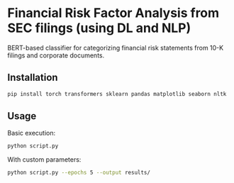 # Financial Risk Factor Analysis from SEC filings (using DL and NLP)

BERT-based classifier for categorizing financial risk statements from 10-K filings and corporate documents.

## Installation

```bash
pip install torch transformers sklearn pandas matplotlib seaborn nltk
```

## Usage

Basic execution:
```bash
python script.py
```

With custom parameters:
```bash
python script.py --epochs 5 --output results/
```
